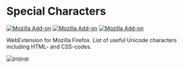 # Special Characters

[![Mozilla Add-on](https://img.shields.io/amo/v/unicode-characters.svg)](https://addons.mozilla.org/firefox/addon/unicode-characters/)
[![Mozilla Add-on](https://img.shields.io/amo/stars/unicode-characters.svg)](https://addons.mozilla.org/firefox/addon/unicode-characters/reviews/)
[![Mozilla Add-on](https://img.shields.io/amo/users/unicode-characters.svg)](https://addons.mozilla.org/firefox/addon/unicode-characters/)

WebExtension for Mozilla Firefox.
List of useful Unicode characters including HTML- and CSS-codes.

![popup](https://addons.cdn.mozilla.net/user-media/previews/full/219/219115.png)
